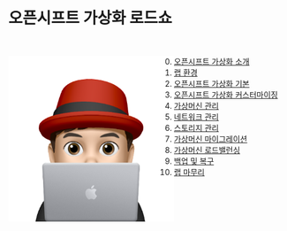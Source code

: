 # 오픈시프트 가상화 로드쇼

<br>

<img align="left" src="/common-images/이승일--II_컴퓨터.png" width="300px" height="300px" title="100px" alt="안녕"></img>

0. [오픈시프트 가상화 소개](labs/openshift_virt_overview.md)
1. [랩 환경](labs/lab_review.md)
2. [오픈시프트 가상화 기본](labs/openshift_virt_basic.md)
3. [오픈시프트 가상화 커스터마이징](labs/openshift_virt_customization.md)
4. [가상머신 관리](labs/vm_management.md)
5. [네트워크 관리](labs/network_management.md)
6. [스토리지 관리](labs/storage_management.md)
7. [가상머신 마이그레이션](labs/vm_migration.md)
8. [가상머신 로드밸런싱](labs/vm_load_balancing.md)
9. [백업 및 복구](labs/backup_and_restore.md)
10. [랩 마무리](labs/close.md)
